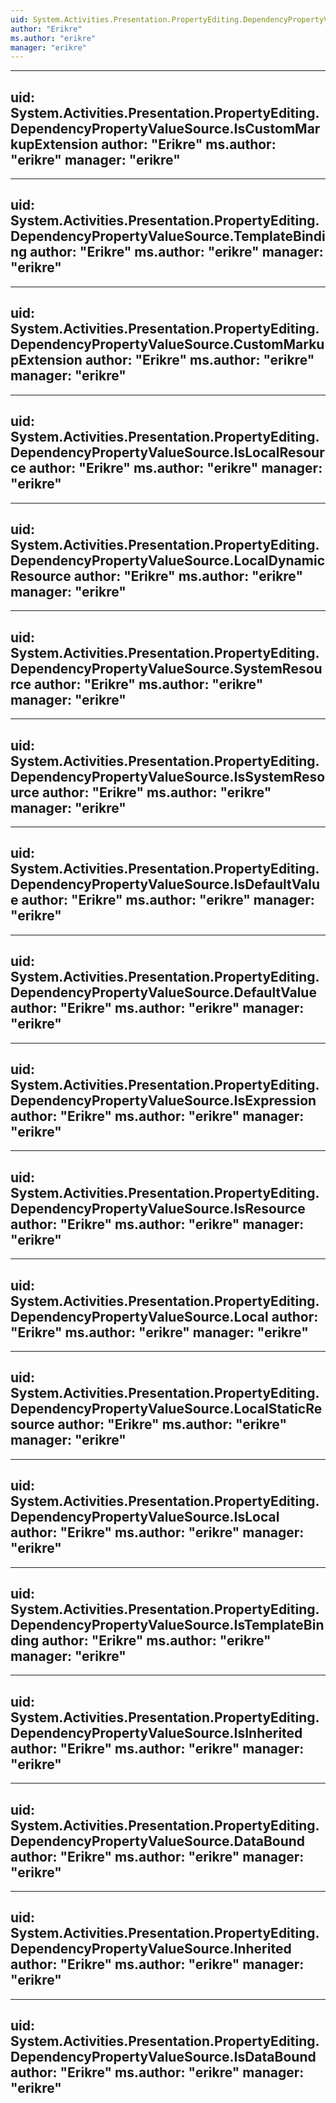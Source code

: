 ```yaml
---
uid: System.Activities.Presentation.PropertyEditing.DependencyPropertyValueSource
author: "Erikre"
ms.author: "erikre"
manager: "erikre"
---
```


---
uid: System.Activities.Presentation.PropertyEditing.DependencyPropertyValueSource.IsCustomMarkupExtension
author: "Erikre"
ms.author: "erikre"
manager: "erikre"
---

---
uid: System.Activities.Presentation.PropertyEditing.DependencyPropertyValueSource.TemplateBinding
author: "Erikre"
ms.author: "erikre"
manager: "erikre"
---

---
uid: System.Activities.Presentation.PropertyEditing.DependencyPropertyValueSource.CustomMarkupExtension
author: "Erikre"
ms.author: "erikre"
manager: "erikre"
---

---
uid: System.Activities.Presentation.PropertyEditing.DependencyPropertyValueSource.IsLocalResource
author: "Erikre"
ms.author: "erikre"
manager: "erikre"
---

---
uid: System.Activities.Presentation.PropertyEditing.DependencyPropertyValueSource.LocalDynamicResource
author: "Erikre"
ms.author: "erikre"
manager: "erikre"
---

---
uid: System.Activities.Presentation.PropertyEditing.DependencyPropertyValueSource.SystemResource
author: "Erikre"
ms.author: "erikre"
manager: "erikre"
---

---
uid: System.Activities.Presentation.PropertyEditing.DependencyPropertyValueSource.IsSystemResource
author: "Erikre"
ms.author: "erikre"
manager: "erikre"
---

---
uid: System.Activities.Presentation.PropertyEditing.DependencyPropertyValueSource.IsDefaultValue
author: "Erikre"
ms.author: "erikre"
manager: "erikre"
---

---
uid: System.Activities.Presentation.PropertyEditing.DependencyPropertyValueSource.DefaultValue
author: "Erikre"
ms.author: "erikre"
manager: "erikre"
---

---
uid: System.Activities.Presentation.PropertyEditing.DependencyPropertyValueSource.IsExpression
author: "Erikre"
ms.author: "erikre"
manager: "erikre"
---

---
uid: System.Activities.Presentation.PropertyEditing.DependencyPropertyValueSource.IsResource
author: "Erikre"
ms.author: "erikre"
manager: "erikre"
---

---
uid: System.Activities.Presentation.PropertyEditing.DependencyPropertyValueSource.Local
author: "Erikre"
ms.author: "erikre"
manager: "erikre"
---

---
uid: System.Activities.Presentation.PropertyEditing.DependencyPropertyValueSource.LocalStaticResource
author: "Erikre"
ms.author: "erikre"
manager: "erikre"
---

---
uid: System.Activities.Presentation.PropertyEditing.DependencyPropertyValueSource.IsLocal
author: "Erikre"
ms.author: "erikre"
manager: "erikre"
---

---
uid: System.Activities.Presentation.PropertyEditing.DependencyPropertyValueSource.IsTemplateBinding
author: "Erikre"
ms.author: "erikre"
manager: "erikre"
---

---
uid: System.Activities.Presentation.PropertyEditing.DependencyPropertyValueSource.IsInherited
author: "Erikre"
ms.author: "erikre"
manager: "erikre"
---

---
uid: System.Activities.Presentation.PropertyEditing.DependencyPropertyValueSource.DataBound
author: "Erikre"
ms.author: "erikre"
manager: "erikre"
---

---
uid: System.Activities.Presentation.PropertyEditing.DependencyPropertyValueSource.Inherited
author: "Erikre"
ms.author: "erikre"
manager: "erikre"
---

---
uid: System.Activities.Presentation.PropertyEditing.DependencyPropertyValueSource.IsDataBound
author: "Erikre"
ms.author: "erikre"
manager: "erikre"
---
